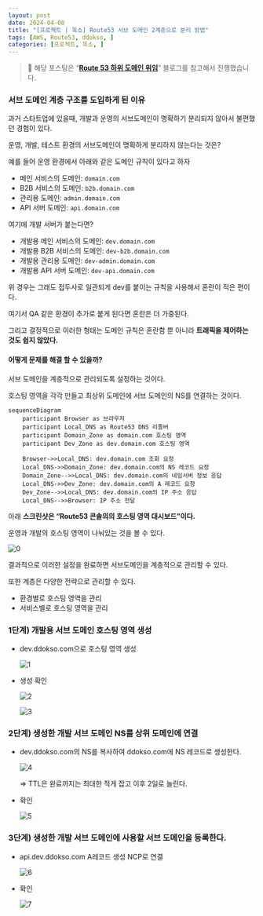```yaml
---
layout: post
date: 2024-04-08
title: "[프로젝트 | 똑소] Route53 서브 도메인 2계층으로 분리 방법"
tags: [AWS, Route53, ddokso, ]
categories: [프로젝트, 똑소, ]
---
```



> 📌 해당 포스팅은 “[**Route 53 하위 도메인 위임**](https://southouse.tistory.com/11)” 블로그를 참고해서 진행했습니다.



### 서브 도메인 계층 구조를 도입하게 된 이유


과거 스타트업에 있을때, 개발과 운영의 서브도메인이 명확하기 분리되지 않아서 불편했던 경험이 있다.


운영, 개발, 테스트 환경의 서브도메인이 명확하게 분리하지 않는다는 것은?


예를 들어 운영 환경에서 아래와 같은 도메인 규칙이 있다고 하자

- 메인 서비스의 도메인: `domain.com`
- B2B 서비스의 도메인: `b2b.domain.com`
- 관리용 도메인: `admin.domain.com`
- API 서버 도메인: `api.domain.com`

여기에 개발 서버가 붙는다면? 

- 개발용 메인 서비스의 도메인: `dev.domain.com`
- 개발용 B2B 서비스의 도메인: `dev-b2b.domain.com`
- 개발용 관리용 도메인: `dev-admin.domain.com`
- 개발용 API 서버 도메인: `dev-api.domain.com`

위 경우는 그래도 접두사로 일관되게 dev를 붙이는 규칙을 사용해서 혼란이 적은 편이다.


여기서 QA 같은 환경이 추가로 붙게 된다면 혼란은 더 가중된다.


그리고 결정적으로 이러한 형태는 도메인 규칙은 혼란함 뿐 아니라 **트래픽을 제어하는 것도 쉽지 않았다.**



#### 어떻게 문제를 해결 할 수 있을까?


서브 도메인을 계층적으로 관리되도록 설정하는 것이다. 


호스팅 영역을 각각 만들고 최상위 도메인에 서브 도메인의 NS를 연결하는 것이다.



```mermaid
sequenceDiagram
    participant Browser as 브라우저
    participant Local_DNS as Route53 DNS 리졸버
    participant Domain_Zone as domain.com 호스팅 영역
    participant Dev_Zone as dev.domain.com 호스팅 영역

    Browser->>Local_DNS: dev.domain.com 조회 요청
    Local_DNS->>Domain_Zone: dev.domain.com의 NS 레코드 요청
    Domain_Zone-->>Local_DNS: dev.domain.com의 네임서버 정보 응답
    Local_DNS->>Dev_Zone: dev.domain.com의 A 레코드 요청
    Dev_Zone-->>Local_DNS: dev.domain.com의 IP 주소 응답
    Local_DNS-->>Browser: IP 주소 전달
```



아래 **스크린샷은 “Route53 콘솔의의 호스팅 영역 대시보드”이다.**


운영과 개발의 호스팅 영역이 나눠있는 것을 볼 수 있다.


![0](/assets/img/2024-04-08-프로젝트--똑소-Route53-서브-도메인-2계층으로-분리-방법.md/0.png)


결과적으로 이러한 설정을 완료하면 서브도메인을 계층적으로 관리할 수 있다.


또한 계층은 다양한 전략으로 관리할 수 있다.

- 환경별로 호스팅 영역을 관리
- 서비스별로 호스팅 영역을 관리


### 1단계) 개발용 서브 도메인 호스팅 영역 생성

- dev.ddokso.com으로 호스팅 영역 생성

	![1](/assets/img/2024-04-08-프로젝트--똑소-Route53-서브-도메인-2계층으로-분리-방법.md/1.png)

- 생성 확인

	![2](/assets/img/2024-04-08-프로젝트--똑소-Route53-서브-도메인-2계층으로-분리-방법.md/2.png)


	![3](/assets/img/2024-04-08-프로젝트--똑소-Route53-서브-도메인-2계층으로-분리-방법.md/3.png)



### 2단계) 생성한 개발 서브 도메인 NS를 상위 도메인에 연결

- dev.ddokso.com의 NS를 복사하여 ddokso.com에 NS 레코드로 생성한다.

	![4](/assets/img/2024-04-08-프로젝트--똑소-Route53-서브-도메인-2계층으로-분리-방법.md/4.png)


	⇒ TTL은 완료까지는 최대한 적게 잡고 이후 2일로 늘린다.

- 확인

	![5](/assets/img/2024-04-08-프로젝트--똑소-Route53-서브-도메인-2계층으로-분리-방법.md/5.png)



### 3단계) 생성한 개발 서브 도메인에 사용할 서브 도메인을 등록한다.

- api.dev.ddokso.com A레코드 생성 NCP로 연결

	![6](/assets/img/2024-04-08-프로젝트--똑소-Route53-서브-도메인-2계층으로-분리-방법.md/6.png)

- 확인

	![7](/assets/img/2024-04-08-프로젝트--똑소-Route53-서브-도메인-2계층으로-분리-방법.md/7.png)

